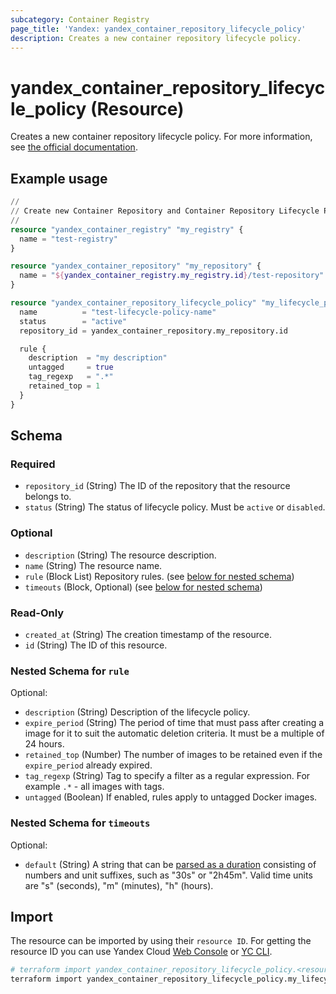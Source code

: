 ```yaml
---
subcategory: Container Registry
page_title: 'Yandex: yandex_container_repository_lifecycle_policy'
description: Creates a new container repository lifecycle policy.
---
```


# yandex_container_repository_lifecycle_policy (Resource)

Creates a new container repository lifecycle policy. For more information, see [the official documentation](https://yandex.cloud/docs/container-registry/concepts/lifecycle-policy).

## Example usage

```terraform
//
// Create new Container Repository and Container Repository Lifecycle Policy for it.
//
resource "yandex_container_registry" "my_registry" {
  name = "test-registry"
}

resource "yandex_container_repository" "my_repository" {
  name = "${yandex_container_registry.my_registry.id}/test-repository"
}

resource "yandex_container_repository_lifecycle_policy" "my_lifecycle_policy" {
  name          = "test-lifecycle-policy-name"
  status        = "active"
  repository_id = yandex_container_repository.my_repository.id

  rule {
    description  = "my description"
    untagged     = true
    tag_regexp   = ".*"
    retained_top = 1
  }
}
```

<!-- schema generated by tfplugindocs -->
## Schema

### Required

- `repository_id` (String) The ID of the repository that the resource belongs to.
- `status` (String) The status of lifecycle policy. Must be `active` or `disabled`.

### Optional

- `description` (String) The resource description.
- `name` (String) The resource name.
- `rule` (Block List) Repository rules. (see [below for nested schema](#nestedblock--rule))
- `timeouts` (Block, Optional) (see [below for nested schema](#nestedblock--timeouts))

### Read-Only

- `created_at` (String) The creation timestamp of the resource.
- `id` (String) The ID of this resource.

<a id="nestedblock--rule"></a>
### Nested Schema for `rule`

Optional:

- `description` (String) Description of the lifecycle policy.
- `expire_period` (String) The period of time that must pass after creating a image for it to suit the automatic deletion criteria. It must be a multiple of 24 hours.
- `retained_top` (Number) The number of images to be retained even if the `expire_period` already expired.
- `tag_regexp` (String) Tag to specify a filter as a regular expression. For example `.*` - all images with tags.
- `untagged` (Boolean) If enabled, rules apply to untagged Docker images.


<a id="nestedblock--timeouts"></a>
### Nested Schema for `timeouts`

Optional:

- `default` (String) A string that can be [parsed as a duration](https://pkg.go.dev/time#ParseDuration) consisting of numbers and unit suffixes, such as "30s" or "2h45m". Valid time units are "s" (seconds), "m" (minutes), "h" (hours).

## Import

The resource can be imported by using their `resource ID`. For getting the resource ID you can use Yandex Cloud [Web Console](https://console.yandex.cloud) or [YC CLI](https://yandex.cloud/docs/cli/quickstart).

```bash
# terraform import yandex_container_repository_lifecycle_policy.<resource Name> <resource Id>
terraform import yandex_container_repository_lifecycle_policy.my_lifecycle_policy ...
```
